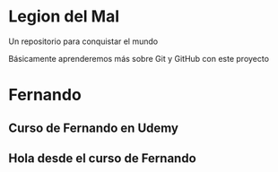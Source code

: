 # Legion del Mal

Un repositorio para conquistar el mundo

Básicamente aprenderemos más sobre Git y GitHub con este proyecto

# Fernando

## Curso de Fernando en Udemy

## Hola desde el curso de Fernando
